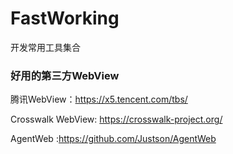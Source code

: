# FastWorking
开发常用工具集合


### 好用的第三方WebView
腾讯WebView：https://x5.tencent.com/tbs/

Crosswalk WebView: https://crosswalk-project.org/

AgentWeb :https://github.com/Justson/AgentWeb

